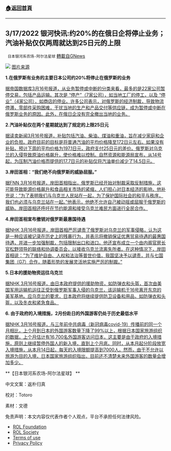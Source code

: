 ###  [:house:返回首頁](https://github.com/ourhimalayas/txt)
---


## 3/17/2022 银河快讯:约20%的在俄日企将停止业务；汽油补贴仅仅两周就达到25日元的上限
` 日本银河系农场-阿尔法星球` [轉載自GNews](https://gnews.org/zh-hans/2177628/)

![](https://assets.gnews.org/wp-content/uploads/2022/03/d43465-447-118556b7d48f91ac5441-2.jpeg)
[图片来源](https://news.fresheye.com/prtimes/article/pr-000000447.000043465.html)

**1.在俄罗斯有业务的主要日本公司约20%将停止在俄罗斯的业务**

[据帝国数据库3月16号报道，从业务暂停或中断的分类来看，最多的是22家公司暂停交易，包括产品运输。其次是 “停产”（7家公司），如当地工厂的停工，以及 “停业”（4家公司），如商店的停业。许多公司表示，对俄罗斯的经济制裁，导致物流停滞，零部件采购困难，干扰当地的生产和产品交付等供应链，成为暂停或中断在俄罗斯业务的原因。此外，在俄日企没有完全撤出当地的业务。](https://news.yahoo.co.jp/articles/10396d080d72dec45ee74a5b07992485310910f9)

**2.汽油补贴仅在两个星期就达到了规定的上限25日元**

[据读卖新闻3月16号报道，补贴包括汽油、柴油、煤油和重油，旨在减少家庭和企业的负担。政府目前的目标是将普通汽油的平均价格降至172日元左右。如果没有补贴，预计下周的平均价格为197.1日元，政府支付25日元的差价。俄罗斯对乌克兰的入侵导致原油价格飙升，使价格难以控制。自然资源和能源局宣布，从14号起，为压制汽油价格而提供的17.7日元的补贴仅将汽油单价减少了14.5日元。](https://news.yahoo.co.jp/articles/ae2c08ddf7116661b7082de282ff3589dc7c43c8)

**3.岸田首相：“我们绝不向俄罗斯的威胁屈服。”**

[据FNN 3月16号报道，岸田首相指出，俄罗斯已经开始对制裁采取反制措施，这可能导致能源价格飙升和食品相关市场的紧缩，人们担心对日本经济的影响，他补充说：”为了表明我们与乌克兰人民站在一起，为了保护国际社会的和平与秩序，我们也必须与乌克兰站在一起。”他表示，他绝不允许自己被动摇或屈服于俄罗斯的威胁。岸田首相还呼吁在节约能源和接受乌克兰难民方面进行全民合作。](https://news.yahoo.co.jp/articles/dd49ed6a9e7c99cc2fed8b023aa9af830ce30219)

**4.岸田首相宣布撤销对俄罗斯最惠国待遇**

[据NHK 3月16号报道，岸田首相严厉谴责了俄罗斯对乌克兰的军事侵略，认为这是一种应该被记录在历史上的残暴行为，并表示将撤销保证优惠贸易待遇的最惠国待遇，并进一步加强制裁，包括限制出口和进口。他还宣布成立一个由内阁官房长官松野领导的联络和协调委员会，以接收乌克兰流离失所者。在这种情况下，岸田首相说：”为了维护自由、人权和法治等普世价值，我国坚决予以谴责，并与七国集团（G7）合作，随着形势的发展灵活地实施严厉的制裁。”](https://www3.nhk.or.jp/news/html/20220316/k10013535211000.html)

**5.日本的援助物资运往乌克兰**

[据NHK 3月16号报道，由日本政府提供的援助物资，如防弹衣和头盔，首次由美国军用运输机运往正受到俄罗斯军事入侵的乌克兰，该运输机于16号离开东京的美军基地。应乌克兰的要求，日本政府将继续提供防卫设备和用品，如防弹衣和头盔，以及冬衣和紧急食品。](https://www3.nhk.or.jp/news/html/20220316/k10013535401000.html)

**6. 由于政府的入境措施，2月份赴日的外国游客仍处于历史最低水平**

[据NHK 3月16号报道，与三年前中共病毒（新冠病毒covid-19）传播前的同一个月相比，上个月到日本的外国游客数量下降了99%以上，根据日本国家旅游组织的数据，上个月估计有16,700名外国游客访问日本，这主要是由于政府的入境措施，原则上继续暂停外国人的新入境，直到上个月底。同时，从本月起分阶段放宽入境措施，从本月14日起，每天的入境限额提高到7000人。然而，由于不允许以旅游为目的入境，日本国家旅游组织指出，目前还不清楚未来外国游客的数量会增加多少。](https://www3.nhk.or.jp/news/html/20220316/k10013534891000.html?utm_int=news-business_contents_news-main_004)

**【日本银河系农场-阿尔法星球】      **

中文文案：返朴归真

校对：Totoro

素材：文德

 

免责声明：本文内容仅代表作者个人观点，平台不承担任何法律风险。

- [ROL Foundation](https://rolfoundation.org/)
- [ROL Society](https://rolsociety.org/)
- [Terms of use](https://gnews.org/terms-of-use-3/)
- [Privacy Policy](https://gnews.org/privacy-policy/)
